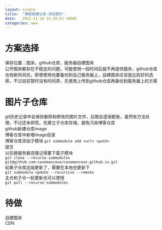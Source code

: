 ```yaml
---
layout: single
title:  "博客搭建记录-添加图片"
date:   2022-11-18 15:39:53 +0800
categories: www
---
```

# 方案选择
保存位置：图床，github仓库，服务器自建图床  
公开图床都存在不稳定的问题，可能使用一段时间后就不再提供服务，github仓库也有断供风险，即使使用也要备份到自己服务器上，自建图床应该是比较好的选择，不过目前暂时没有时间弄，先使用上传到github仓库再备份到服务器上的方案  

# 图片子仓库
git历史记录中会保存删除和修改的图片文件，后期会逐渐膨胀，虽然有方法处理，不过还未研究，先建立子仓库存储，避免污染博客仓库  
github新建仓库image  
博客仓库中新增image目录  
博客仓库添加子模块 `git submodule add <url> <path>`  
提交  
以后换服务器克隆记得要下载子模块  
`git clone --recurse-submodules git@github.com:cavemancave/cavemancave.github.io.git`  
如果子仓库远端更新了，需要在本地也更新下  
`git submodule update --recursive --remote`  
主仓和子仓一起更新也可以使用  
`git pull --recurse-submodules`  

# 待做
自建图床  
CDN  
